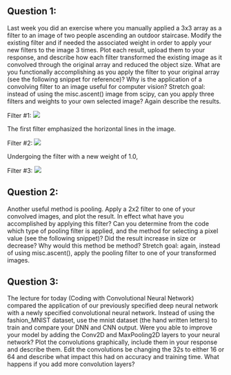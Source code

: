 ## Question 1:
Last week you did an exercise where you manually applied a 3x3 array as a filter to an image of two people ascending an outdoor staircase.  Modify the existing filter and if needed the associated weight in order to apply your new filters to the image 3 times.  Plot each result, upload them to your response, and describe how each filter transformed the existing image as it convolved through the original array and reduced the object size.  What are you functionally accomplishing as you apply the filter to your original array (see the following snippet for reference)?  Why is the application of a convolving filter to an image useful for computer vision?  Stretch goal: instead of using the misc.ascent() image from scipy, can you apply three filters and weights to your own selected image?  Again describe the results.

Filter #1: 
![](https://user-images.githubusercontent.com/67920289/88123397-d0657900-cb98-11ea-8cf8-9c73ef4ecc2c.png)

The first filter emphasized the horizontal lines in the image. 



Filter #2:
![](https://user-images.githubusercontent.com/67920289/88123436-e4a97600-cb98-11ea-9356-d96084c7d05f.png)

Undergoing the filter with a new weight of 1.0, 

Filter #3:
![](https://user-images.githubusercontent.com/67920289/88123477-f428bf00-cb98-11ea-8af0-e9035ae5dac9.png)


## Question 2:
Another useful method is pooling.  Apply a 2x2 filter to one of your convolved images, and plot the result.  In effect what have you accomplished by applying this filter?  Can you determine from the code which type of pooling filter is applied, and the method for selecting a pixel value (see the following snippet)?  Did the result increase in size or decrease?  Why would this method be method?  Stretch goal:  again, instead of using misc.ascent(), apply the pooling filter to one of your transformed images.




## Question 3:
The lecture for today (Coding with Convolutional Neural Network) compared the application of our previously specified deep neural network with a newly specified convolutional neural network.  Instead of using the fashion_MNIST dataset, use the mnist dataset (the hand written letters) to train and compare your DNN and CNN output. Were you able to improve your model by adding the Conv2D and MaxPooling2D layers to your neural network?  Plot the convolutions graphically, include them in your response and describe them.  Edit the convolutions be changing the 32s to either 16 or 64 and describe what impact this had on accuracy and training time.  What happens if you add more convolution layers?



